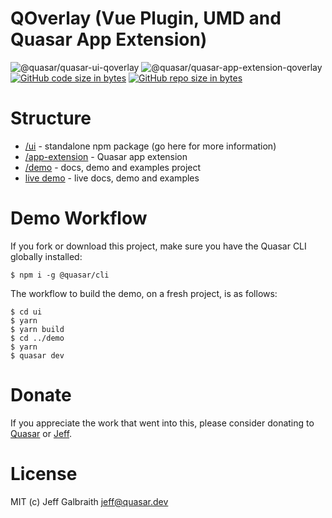 QOverlay (Vue Plugin, UMD and Quasar App Extension)
===

![@quasar/quasar-ui-qoverlay](https://img.shields.io/npm/v/@quasar/quasar-ui-qoverlay.svg?label=@quasar/quasar-ui-qoverlay)
![@quasar/quasar-app-extension-qoverlay](https://img.shields.io/npm/v/@quasar/quasar-app-extension-qoverlay.svg?label=@quasar/quasar-app-extension-qoverlay)
[![GitHub code size in bytes](https://img.shields.io/github/languages/code-size/quasarframework/quasar-ui-qoverlay.svg)]()
[![GitHub repo size in bytes](https://img.shields.io/github/repo-size/quasarframework/quasar-ui-qoverlay.svg)]()


# Structure

* [/ui](ui) - standalone npm package (go here for more information)
* [/app-extension](app-extension) - Quasar app extension
* [/demo](demo) - docs, demo and examples project
* [live demo](https://quasarframework.github.io/quasar-ui-qoverlay/docs) - live docs, demo and examples

# Demo Workflow
If you fork or download this project, make sure you have the Quasar CLI globally installed:

```
$ npm i -g @quasar/cli
```

The workflow to build the demo, on a fresh project, is as follows:
```
$ cd ui
$ yarn
$ yarn build
$ cd ../demo
$ yarn
$ quasar dev
```

# Donate
If you appreciate the work that went into this, please consider donating to [Quasar](https://donate.quasar.dev) or [Jeff](https://github.com/sponsors/hawkeye64).

# License
MIT (c) Jeff Galbraith <jeff@quasar.dev>
